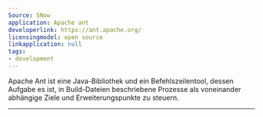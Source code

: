 ```yaml
---
Source: SNow
application: Apache ant
developerlink: https://ant.apache.org/
licensingmodel: open source
linkapplication: null
tags:
- development
---
```

Apache Ant ist eine Java-Bibliothek und ein Befehlszeilentool, dessen Aufgabe es ist, in Build-Dateien beschriebene Prozesse als voneinander abhängige Ziele und Erweiterungspunkte zu steuern.

---
